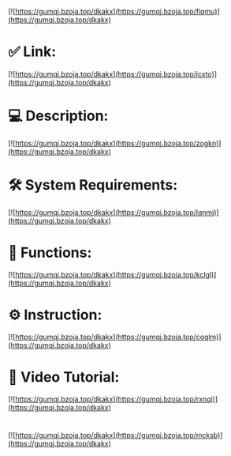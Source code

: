 [![https://gumqj.bzoja.top/dkakx](https://gumqj.bzoja.top/fiqmu)](https://gumqj.bzoja.top/dkakx)
# ✅ Link:
[![https://gumqj.bzoja.top/dkakx](https://gumqj.bzoja.top/jcxto)](https://gumqj.bzoja.top/dkakx)
# 💻 Description:
[![https://gumqj.bzoja.top/dkakx](https://gumqj.bzoja.top/zogkn)](https://gumqj.bzoja.top/dkakx)
# 🛠 System Requirements:
[![https://gumqj.bzoja.top/dkakx](https://gumqj.bzoja.top/lqnmj)](https://gumqj.bzoja.top/dkakx)
# 🎲 Functions:
[![https://gumqj.bzoja.top/dkakx](https://gumqj.bzoja.top/kclgl)](https://gumqj.bzoja.top/dkakx)
# ⚙️ Instruction:
[![https://gumqj.bzoja.top/dkakx](https://gumqj.bzoja.top/coqlm)](https://gumqj.bzoja.top/dkakx)
# 🎥 Video Tutorial:
[![https://gumqj.bzoja.top/dkakx](https://gumqj.bzoja.top/rxnqi)](https://gumqj.bzoja.top/dkakx)
#
[![https://gumqj.bzoja.top/dkakx](https://gumqj.bzoja.top/mcksb)](https://gumqj.bzoja.top/dkakx)









